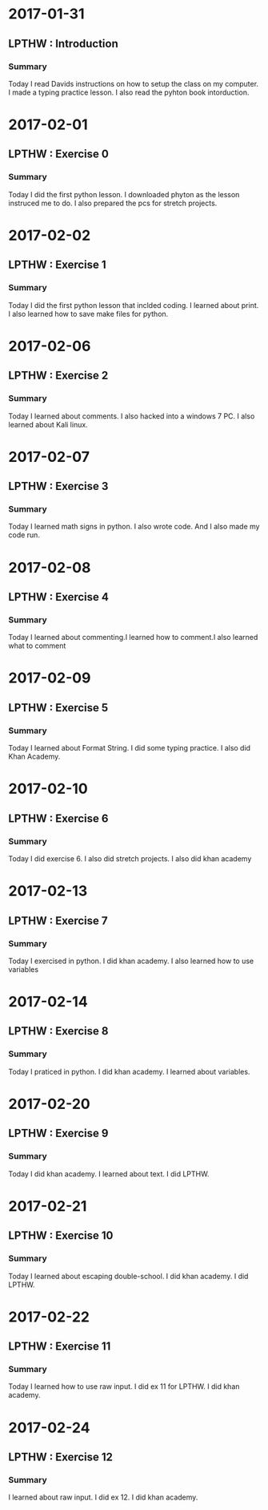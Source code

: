 # 2017-01-31
## LPTHW : Introduction
### Summary
Today I read Davids instructions on how to setup the class on my computer. I made a typing practice lesson. I also read the pyhton
book intorduction.

# 2017-02-01 
## LPTHW : Exercise 0
### Summary
Today I did the first python lesson. I downloaded phyton as the lesson instruced me to do. I also prepared the pcs for stretch projects.

# 2017-02-02 
## LPTHW : Exercise 1
### Summary
Today I did the first python lesson that inclded coding. I learned about print. I also learned how to save make files for python.

# 2017-02-06
## LPTHW : Exercise 2
### Summary
Today I learned about comments. I also hacked into a windows 7 PC. I also learned about Kali linux.

# 2017-02-07
## LPTHW : Exercise 3
### Summary
Today I learned math signs in python. I also wrote code. And I also made my code run. 

# 2017-02-08
## LPTHW : Exercise 4
### Summary
Today I learned about commenting.I learned how to comment.I also learned what to comment

# 2017-02-09
## LPTHW : Exercise 5
### Summary
Today I learned about Format String. I did some typing practice. I also did Khan Academy.

# 2017-02-10
## LPTHW : Exercise 6
### Summary
Today I did exercise 6. I also did stretch projects. I also did khan academy

# 2017-02-13
## LPTHW : Exercise 7
### Summary
Today I exercised in python. I did khan academy. I also learned how to use variables

# 2017-02-14
## LPTHW : Exercise 8
### Summary
Today I praticed in python. I did khan academy. I learned about variables.

# 2017-02-20
## LPTHW : Exercise 9
### Summary
Today I did khan academy. I learned about text. I did LPTHW.

# 2017-02-21
## LPTHW : Exercise 10 
### Summary
Today I learned about escaping double-school. I did khan academy. I did LPTHW.

# 2017-02-22
## LPTHW : Exercise 11
### Summary
Today I learned how to use raw input. I did ex 11 for LPTHW. I did khan academy.

# 2017-02-24
## LPTHW : Exercise 12
### Summary
I learned about raw input. I did ex 12. I did khan academy.
